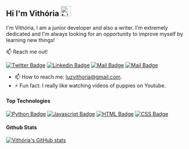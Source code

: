 ## Hi I'm Vithória <img src="https://user-images.githubusercontent.com/1303154/88677602-1635ba80-d120-11ea-84d8-d263ba5fc3c0.gif" width="28px" alt="hi">

I'm Vithória, I am a junior developer and also a writer. I'm extremely dedicated and I'm always looking for an opportunity to improve myself by learning new things!

:mailbox: Reach me out!

[![Twitter Badge](https://img.shields.io/badge/-@luzvithoria-1ca0f1?style=flat&labelColor=1ca0f1&logo=twitter&logoColor=white&link=https://twitter.com/Ipenywis)](https://twitter.com/vickymoony) [![Linkedin Badge](https://img.shields.io/badge/-Vithória-0e76a8?style=flat&labelColor=0e76a8&logo=linkedin&logoColor=white)](https://www.linkedin.com/in/vivi-l-b7a884210/) [![Mail Badge](https://img.shields.io/badge/-@luzvithoria-e84393?style=flat&labelColor=e84393&logo=instagram&logoColor=white)](https://www.instagram.com/luzvithoria/) [![Mail Badge](https://img.shields.io/badge/-luzvithoria-c0392b?style=flat&labelColor=c0392b&logo=gmail&logoColor=white)](mailto:luzvithoria@gmail.com)

<!-- TODO: Add last video link -->
- 📫 How to reach me: luzvithoria@gmail.com.
- ⚡ Fun fact: I really like watching videos of puppies on Youtube.

#### Top Technologies

<!-- TODO: Make technologies links takes you to repositories -->

[![Python Badge](https://img.shields.io/badge/python%20-%2314354C.svg?&style=for-the-badge&labelColor=black&logo=python&logoColor=white"/)](#) [![Javascript Badge](https://img.shields.io/badge/-Javascript-F0DB4F?style=for-the-badge&labelColor=black&logo=javascript&logoColor=F0DB4F)](#) [![HTML Badge](https://img.shields.io/badge/html5%20-%23E34F26.svg?&style=for-the-badge&labelColor=black&logo=html5&logoColor=white/)](#)
[![CSS Badge](https://img.shields.io/badge/css3%20-%231572B6.svg?&style=for-the-badge&labelColor=black&logo=css3&logoColor=white/)](#)


#### Github Stats

[![Vithória's GitHub stats](https://github-readme-stats.vercel.app/api?username=VickyMoony&show_icons=true&theme=radical)](https://github.com/Vithória/github-readme-stats)

